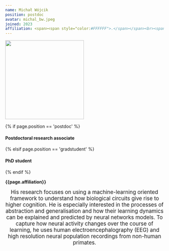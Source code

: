 ```yaml
---
name: Michał Wójcik
position: postdoc
avatar: michal_bw.jpeg
joined: 2023
affiliation: <span><span style="color:#FFFFFF">.</span></span><br><span style="color:#FFFFFF">.</span>
---
```


<img width="250" src="{{site.baseurl}}/images/people/{{page.avatar}}" data-action="zoom">

 {% if page.position == 'postdoc' %}
<h4>Postdoctoral research associate</h4>
 {% elsif page.position == 'gradstudent' %}
<h4>PhD student</h4>
 {% endif %}

<b>{{page.affiliation}}</b>

<header class="masthead text-justify" style="font-size:120%">
His research focuses on using a machine-learning oriented framework to understand how biological circuits give rise to higher cognition. He is especially interested in the processes of abstraction and generalisation and how their learning dynamics can be explained and predicted by neural networks models. To capture how neural activity changes over the course of learning, he uses human electroencephalography (EEG) and high resolution neural population recordings from non-human primates.

</header>
<br><br>
